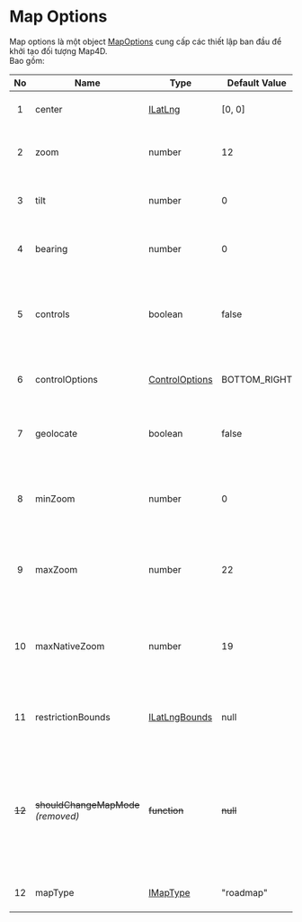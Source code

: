 # Map Options

Map options là một object [MapOptions](/reference/map?id=mapoptions-interface) cung cấp các thiết lập ban đầu để khởi tạo đối tượng Map4D.  
Bao gồm:

| No | Name                | Type                                                     | Default Value | Description                                                                                        |
|:--:|---------------------|----------------------------------------------------------|---------------|----------------------------------------------------------------------------------------------------|
|  1 | center              | [ILatLng](/reference/coordinates?id=ilatlng)             | [0, 0]        | Vị trí hiển thị ban đầu của map                                                                    |
|  2 | zoom                | number                                                   | 12            | Mức zoom hiển thị ban đầu của map                                                                  |
|  3 | tilt                | number                                                   | 0             | Độ nghiên hiển thị ban đầu của map                                                                 |
|  4 | bearing             | number                                                   | 0             | Góc xoay hiển thị ban đầu của map                                                                  |
|  5 | controls            | boolean                                                  | false         | Cho phép hiện/ẩn bảng điều khiển *(zoom, direction, 3D button)*                                    |
|  6 | controlOptions      | [ControlOptions](/reference/map?id=controloptions-enum)  | BOTTOM_RIGHT  | Vị trí hiển thị của bảng điều khiển                                                                |
|  7 | geolocate           | boolean                                                  | false         | Hiện/ẩn chức năng lấy vị trí hiện tại của người dùng                                               |
|  8 | minZoom             | number                                                   | 0             | Thiết lập mức zoom nhỏ nhất mà map được hiển thị                                                   |
|  9 | maxZoom             | number                                                   | 22            | Thiết lập mức zoom cao nhất mà map được hiển thị                                                   |
| 10 | maxNativeZoom       | number                                                   | 19            | Giới hạn mức zoom cao nhất của Tile mà map request từ server                                       |
| 11 | restrictionBounds   | [ILatLngBounds](/reference/coordinates?id=ilatlngbounds) | null          | Giới hạn vùng hiển thị, di chuyển của map                                                          |
| ~~12~~ | ~~shouldChangeMapMode~~ *(removed)* | ~~function~~ | ~~null~~              | ~~Hàm mà sẽ được gọi khi mức zoom chuyển từ mức hiển thị 2D sang mức có thể hiển thị 3D và ngược lại~~             |
| 12 | mapType             | [IMapType](/reference/map?id=imaptype)                   | "roadmap"     | Xác định [kiểu của bản đồ](guides/map-types.md)                                                    |

